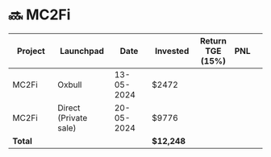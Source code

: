 # 🔜 MC2Fi



<table data-full-width="true"><thead><tr><th width="152">Project</th><th width="138">Launchpad</th><th width="132">Date</th><th width="133">Invested</th><th>Return TGE (15%)</th><th>PNL</th><th></th></tr></thead><tbody><tr><td>MC2Fi</td><td>Oxbull</td><td>13-05-2024</td><td>$2472</td><td></td><td></td><td></td></tr><tr><td>MC2Fi</td><td>Direct (Private sale)</td><td>20-05-2024</td><td>$9776</td><td></td><td></td><td></td></tr><tr><td><strong>Total</strong></td><td></td><td></td><td><strong>$12,248</strong></td><td></td><td></td><td></td></tr></tbody></table>

